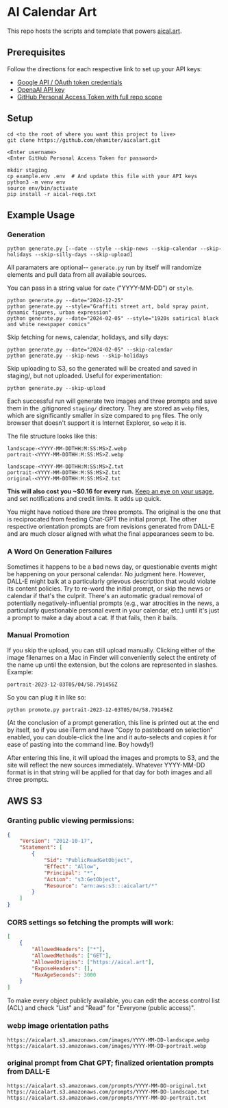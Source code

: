 # AI Calendar Art

This repo hosts the scripts and template that powers [aical.art](https://aical.art).

## Prerequisites

Follow the directions for each respective link to set up your API keys:

  * [Google API / OAuth token credentials](https://developers.google.com/calendar/api/quickstart/python)
  * [OpenaAI API key](https://platform.openai.com/docs/quickstart?context=python)
  * [GitHub Personal Access Token with full repo scope](https://docs.github.com/en/enterprise-server@3.9/authentication/keeping-your-account-and-data-secure/managing-your-personal-access-tokens)

## Setup

```
cd <to the root of where you want this project to live>
git clone https://github.com/ehamiter/aicalart.git

<Enter username>
<Enter GitHub Personal Access Token for password>

mkdir staging
cp example.env .env  # And update this file with your API keys
python3 -m venv env
source env/bin/activate
pip install -r aical-reqs.txt
```

## Example Usage

### Generation

```
python generate.py [--date --style --skip-news --skip-calendar --skip-holidays --skip-silly-days --skip-upload]
```

All paramaters are optional-- `generate.py` run by itself will randomize elements and pull data from all available sources.

You can pass in a string value for `date` ("YYYY-MM-DD") or `style`.

```
python generate.py --date="2024-12-25"
python generate.py --style="Graffiti street art, bold spray paint, dynamic figures, urban expression"
python generate.py --date="2024-02-05" --style="1920s satirical black and white newspaper comics"
```


Skip fetching for news, calendar, holidays, and silly days:

```
python generate.py --date="2024-02-05" --skip-calendar
python generate.py --skip-news --skip-holidays
```

Skip uploading to S3, so the generated will be created and saved in staging/, but not uploaded. Useful for experimentation:

```
python generate.py --skip-upload
```


Each successful run will generate two images and three prompts and save them in the .gitignored `staging/` directory. They are stored as `webp` files, which are significantly smaller in size compared to `png` files. The only browser that doesn't support it is Internet Explorer, so `webp` it is.

The file structure looks like this:

```
landscape-<YYYY-MM-DDTHH:M:SS:MS>Z.webp
portrait-<YYYY-MM-DDTHH:M:SS:MS>Z.webp

landscape-<YYYY-MM-DDTHH:M:SS:MS>Z.txt
portrait-<YYYY-MM-DDTHH:M:SS:MS>Z.txt
original-<YYYY-MM-DDTHH:M:SS:MS>Z.txt
```

**This will also cost you ~$0.16 for every run.** [Keep an eye on your usage](https://platform.openai.com/usage), and set notifications and credit limits. It adds up quick.

You might have noticed there are three prompts. The original is the one that is reciprocated from feeding Chat-GPT the initial prompt. The other respective orientation prompts are from revisions generated from DALL-E and are much closer aligned with what the final appearances seem to be.


### A Word On Generation Failures
Sometimes it happens to be a bad news day, or questionable events might be happening on your personal calendar. No judgment here. However, DALL-E might balk at a particularly grievous description that would violate its content policies. Try to re-word the initial prompt, or skip the news or calendar if that's the culprit. There's an automatic gradual removal of potentially negatively-influential prompts (e.g., war atrocities in the news, a particularly questionable personal event in your calendar, etc.) until it's just a prompt to make a day about a cat. If that fails, then it bails.


### Manual Promotion
If you skip the upload, you can still upload manually. Clicking either of the image filenames on a Mac in Finder will conveniently select the entirety of the name up until the extension, but the colons are represented in slashes. Example:

```
portrait-2023-12-03T05/04/58.791456Z
```

So you can plug it in like so:
```
python promote.py portrait-2023-12-03T05/04/58.791456Z
```
(At the conclusion of a prompt generation, this line is printed out at the end by itself, so if you use iTerm and have "Copy to pasteboard on selection" enabled, you can double-click the line and it auto-selects and copies it for ease of pasting into the command line. Boy howdy!)

After entering this line, it will upload the images and prompts to S3, and the site will reflect the new sources immediately. Whatever YYYY-MM-DD format is in that string will be applied for that day for both images and all three prompts.


## AWS S3

### Granting public viewing permissions:
```json
{
    "Version": "2012-10-17",
    "Statement": [
        {
            "Sid": "PublicReadGetObject",
            "Effect": "Allow",
            "Principal": "*",
            "Action": "s3:GetObject",
            "Resource": "arn:aws:s3:::aicalart/*"
        }
    ]
}
```

### CORS settings so fetching the prompts will work:
```json
[
    {
        "AllowedHeaders": ["*"],
        "AllowedMethods": ["GET"],
        "AllowedOrigins": ["https://aical.art"],
        "ExposeHeaders": [],
        "MaxAgeSeconds": 3000
    }
]
```

To make every object publicly available, you can edit the access control list (ACL) and check "List" and "Read" for "Everyone (public access)".

### webp image orientation paths
```
https://aicalart.s3.amazonaws.com/images/YYYY-MM-DD-landscape.webp
https://aicalart.s3.amazonaws.com/images/YYYY-MM-DD-portrait.webp
```

### original prompt from Chat GPT; finalized orientation prompts from DALL-E
```
https://aicalart.s3.amazonaws.com/prompts/YYYY-MM-DD-original.txt
https://aicalart.s3.amazonaws.com/prompts/YYYY-MM-DD-landscape.txt
https://aicalart.s3.amazonaws.com/prompts/YYYY-MM-DD-portrait.txt
```
